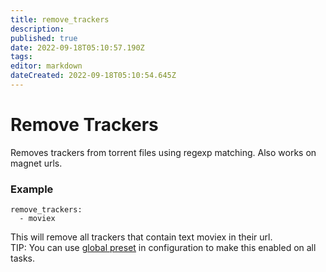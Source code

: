 ```yaml
---
title: remove_trackers
description: 
published: true
date: 2022-09-18T05:10:57.190Z
tags: 
editor: markdown
dateCreated: 2022-09-18T05:10:54.645Z
---
```


# Remove Trackers
Removes trackers from torrent files using regexp matching. Also works on magnet urls.

### Example
```
remove_trackers:
  - moviex
```

This will remove all trackers that contain text moviex in their url.  
TIP: You can use [global preset](/Plugins/preset) in configuration to make this enabled on all tasks.